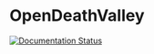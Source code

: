 OpenDeathValley
===============

[![Documentation Status](https://readthedocs.org/projects/opendeathvalley/badge/?version=latest)](http://opendeathvalley.readthedocs.io/en/latest/?badge=latest)